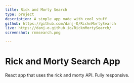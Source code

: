 ```yaml
---
title: Rick and Morty Search
type: project
description: A simple app made with cool stuff
github: https://github.com/danj-O/RicknMortySearch
live: https://danj-o.github.io/RicknMortySearch/
screenshot: rnmsearch.png

---
```


# Rick and Morty Search App

React app that uses the rick and morty API. Fully responsive.